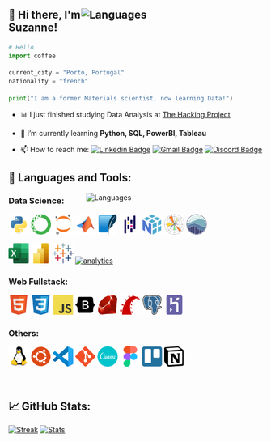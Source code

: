 ## <img align="right" src="https://cdn.dribbble.com/users/2704414/screenshots/7466903/media/b08ab576316bd4582fef189f471cd9e5.gif" alt="Languages" height="auto" width="360"> 👋 Hi there, I'm Suzanne! 

```python
# Hello
import coffee

current_city = "Porto, Portugal"
nationality = "french"

print("I am a former Materials scientist, now learning Data!")
```

- 📊 I just finished studying Data Analysis at [The Hacking Project](https://www.thehackingproject.org/)

- 🐍 I’m currently learning **Python, SQL, PowerBI, Tableau**

- 📫 How to reach me:
[![Linkedin Badge](https://img.shields.io/badge/-LinkedIn-blue?style=flat&logo=Linkedin&logoColor=white&link=https://www.linkedin.com/in/jlim/)](https://www.linkedin.com/in/suzanne-christ%C3%A9-5213b112b/)
[![Gmail Badge](https://img.shields.io/badge/-Gmail-c14438?style=flat&logo=Gmail&logoColor=white&link=mailto:jessicalim813@gmail.com)](mailto:christe.suzanne@gmail.com)
[![Discord Badge](https://img.shields.io/badge/-Discord-purple?style=flat&logo=Discord&logoColor=white&link=discord.com)](https://discordapp.com/users/696455638234169456)


## 💬 Languages and Tools:
<a href="https://github.com/Suziwan/Suziwan">
  <img align="right" src="https://github-readme-stats.vercel.app/api/top-langs/?username=Suziwan&langs_count=6&theme=light&hide_border=false&include_all_commits=false&count_private=false&layout=compact" alt="Languages" width="350">
</a>

### Data Science:
<a href="https://www.python.org/" target="_blank" rel="noreferrer"> <img src="https://raw.githubusercontent.com/devicons/devicon/master/icons/python/python-original.svg" alt="python" title="Python" width="40" height="40"/></a>
<a href="https://www.anaconda.com/" target="_blank" rel="noreferrer"> <img src="https://raw.githubusercontent.com/devicons/devicon/master/icons/anaconda/anaconda-original.svg" alt="anaconda" title="Anaconda" width="40" height="40"/></a>
<a href="https://jupyter.org/" target="_blank" rel="noreferrer"> <img src="https://raw.githubusercontent.com/devicons/devicon/master/icons/jupyter/jupyter-original.svg" alt="jupyter" title="Jupyter" width="40" height="40"/></a>
<a href="https://www.mathworks.com/products/matlab.html" target="_blank" rel="noreferrer"> <img src="https://raw.githubusercontent.com/devicons/devicon/master/icons/matlab/matlab-original.svg" alt="matlab" title="Matlab" width="40" height="40"/></a>
<a href="https://sqlite.org/index.html" target="_blank" rel="noreferrer"> <img src="https://raw.githubusercontent.com/devicons/devicon/master/icons/sqlite/sqlite-original.svg" alt="sqlite" title="SQLite" width="40" height="40"/></a>
<a href="https://pandas.pydata.org/" target="_blank" rel="noreferrer"> <img src="https://raw.githubusercontent.com/devicons/devicon/master/icons/pandas/pandas-original.svg" alt="pandas" title="Pandas" width="40" height="40"/></a>
<a href="https://numpy.org/" target="_blank" rel="noreferrer"> <img src="https://raw.githubusercontent.com/devicons/devicon/master/icons/numpy/numpy-original.svg" alt="numpy" title="NumPy" width="40" height="40"/></a>
<a href="https://matplotlib.org/" target="_blank" rel="noreferrer"> <img src=/logos/logo_matplotlib.svg alt="matplotlib" title="Matplotlib" width="40" height="40"/></a>
<a href="https://seaborn.pydata.org/" target="_blank" rel="noreferrer"> <img src=/logos/logo_seaborn.svg alt="seaborn" title="Seaborn" width="40" height="40"/></a>

<a href="https://www.microsoft.com/en-us/microsoft-365/excel" target="_blank" rel="noreferrer"> <img src=/logos/logo_excel.svg alt="excel" title="Excel" width="40" height="40"/></a>
<a href="https://powerbi.microsoft.com/" target="_blank" rel="noreferrer"> <img src=/logos/logo_powerbi.svg alt="powerbi" title="PowerBI" width="40" height="40"/></a>
<a href="https://www.tableau.com/" target="_blank" rel="noreferrer"> <img src=/logos/logo_tableau.svg alt="tableau" title="Tableau" width="40" height="40"/></a>
<a href="https://analytics.google.com/analytics/web/" target="_blank" rel="noreferrer"> <img src=/logos/logo_googleanalytics.svg alt="analytics" title="Google Analytics" width="40" height="40"/></a>

### Web Fullstack:
<a href="https://www.w3schools.com/html/" target="_blank" rel="noreferrer"> <img src="https://raw.githubusercontent.com/devicons/devicon/master/icons/html5/html5-original.svg" alt="html5" title="HTML 5" width="40" height="40"/></a> 
<a href="https://www.w3schools.com/css/" target="_blank" rel="noreferrer"> <img src="https://raw.githubusercontent.com/devicons/devicon/master/icons/css3/css3-original.svg" alt="css3" title="CSS 3" width="40" height="40"/></a> 
<a href="https://www.w3schools.com/js/" target="_blank" rel="noreferrer"> <img src="https://raw.githubusercontent.com/devicons/devicon/master/icons/javascript/javascript-original.svg" alt="javascript" title="JavaScript" width="40" height="40"/></a>
<a href="https://getbootstrap.com" target="_blank" rel="noreferrer"> <img src="https://raw.githubusercontent.com/devicons/devicon/master/icons/bootstrap/bootstrap-plain.svg" alt="bootstrap" title="Bootstrap" width="40" height="40"/></a> 
<a href="https://www.ruby-lang.org/" target="_blank" rel="noreferrer"> <img src="https://raw.githubusercontent.com/devicons/devicon/master/icons/ruby/ruby-original.svg" alt="ruby" title="Ruby" width="40" height="40"/></a> 
<a href="https://rubyonrails.org" target="_blank" rel="noreferrer"> <img src="https://raw.githubusercontent.com/devicons/devicon/master/icons/rails/rails-plain.svg" alt="rails" title="Rails" width="40" height="40"/></a> 
<a href="https://www.postgresql.org" target="_blank" rel="noreferrer"> <img src="https://raw.githubusercontent.com/devicons/devicon/master/icons/postgresql/postgresql-original.svg" alt="postgresql" title="PostgreSQL" width="40" height="40"/></a>
<a href="https://www.heroku.com" target="_blank" rel="noreferrer"> <img src="https://raw.githubusercontent.com/devicons/devicon/master/icons/heroku/heroku-plain.svg" alt="heroku" title="Heroku" width="40" height="40"/></a>

### Others:
<a href="https://www.linux.org/" target="_blank" rel="noreferrer"> <img src="https://raw.githubusercontent.com/devicons/devicon/master/icons/linux/linux-original.svg" alt="linux" title="Linux" width="40" height="40"/></a>
<a href="https://ubuntu.com/" target="_blank" rel="noreferrer"> <img src="https://raw.githubusercontent.com/devicons/devicon/master/icons/ubuntu/ubuntu-plain.svg" alt="ubuntu" title="Ubuntu" width="40" height="40"/></a>
<a href="https://code.visualstudio.com/" target="_blank" rel="noreferrer"> <img src="https://raw.githubusercontent.com/devicons/devicon/master/icons/vscode/vscode-original.svg" alt="vscode" title="Visual Studio Code" width="40" height="40"/></a>
<a href="https://git-scm.com/" target="_blank" rel="noreferrer"> <img src="https://raw.githubusercontent.com/devicons/devicon/master/icons/git/git-original.svg" alt="git" title="Git" width="40" height="40"/></a>
<a href="https://www.canva.com/" target="_blank" rel="noreferrer"> <img src="https://raw.githubusercontent.com/devicons/devicon/master/icons/canva/canva-original.svg" alt="canva" title="Canva" width="40" height="40"/></a>
<a href="https://www.figma.com/" target="_blank" rel="noreferrer"> <img src="https://raw.githubusercontent.com/devicons/devicon/master/icons/figma/figma-original.svg" alt="figma" title="Figma" width="40" height="40"/></a>
<a href="https://trello.com/" target="_blank" rel="noreferrer"> <img src="https://raw.githubusercontent.com/devicons/devicon/master/icons/trello/trello-plain.svg" alt="trello" title="Trello" width="40" height="40"/></a>
<a href="https://www.notion.so/" target="_blank" rel="noreferrer"> <img src=/logos/logo_notion.svg alt="notion" title="Notion" width="40" height="40"/></a>

</br>

## 📈 GitHub Stats:
<a href="https://github.com/Suziwan/Suziwan"> <img src="https://github-readme-streak-stats.herokuapp.com/?user=Suziwan&theme=light&hide_border=false" alt="Streak" height="170"></a>
<a href="https://github.com/Suziwan/Suziwan"> <img src="https://github-readme-stats.vercel.app/api?username=Suziwan&theme=light&hide_border=false&include_all_commits=false&count_private=false" alt="Stats" height="170"></a>

